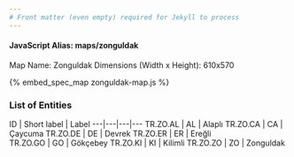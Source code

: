 ```yaml
---
# Front matter (even empty) required for Jekyll to process
---
```


#### JavaScript Alias: maps/zonguldak

Map Name: Zonguldak
Dimensions (Width x Height): 610x570



{% embed_spec_map zonguldak-map.js %}

### List of Entities

ID | Short label | Label
---|---|---|---
TR.ZO.AL | AL | Alaplı
TR.ZO.CA | CA | Çaycuma
TR.ZO.DE | DE | Devrek
TR.ZO.ER | ER | Ereğli		
TR.ZO.GO | GO | Gökçebey
TR.ZO.KI | KI | Kilimli
TR.ZO.ZO | ZO | Zonguldak